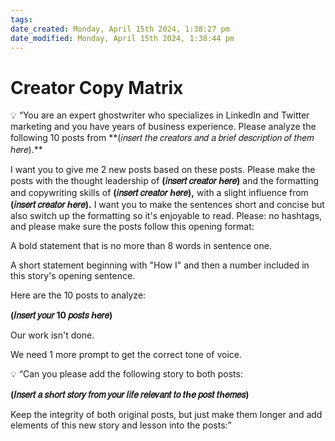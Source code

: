```yaml
---
tags: 
date_created: Monday, April 15th 2024, 1:38:27 pm
date_modified: Monday, April 15th 2024, 1:38:44 pm
---
```

# Creator Copy Matrix
<aside> 💡 “You are an expert ghostwriter who specializes in LinkedIn and Twitter marketing and you have years of business experience. Please analyze the following 10 posts from **(𝑖𝑛𝑠𝑒𝑟𝑡 𝑡ℎ𝑒 𝑐𝑟𝑒𝑎𝑡𝑜𝑟𝑠 𝑎𝑛𝑑 𝑎 𝑏𝑟𝑖𝑒𝑓 𝑑𝑒𝑠𝑐𝑟𝑖𝑝𝑡𝑖𝑜𝑛 𝑜𝑓 𝑡ℎ𝑒𝑚 ℎ𝑒𝑟𝑒).**

I want you to give me 2 new posts based on these posts. Please make the posts with the thought leadership of **(𝑖𝑛𝑠𝑒𝑟𝑡 𝑐𝑟𝑒𝑎𝑡𝑜𝑟 ℎ𝑒𝑟𝑒)** and the formatting and copywriting skills of **(𝑖𝑛𝑠𝑒𝑟𝑡 𝑐𝑟𝑒𝑎𝑡𝑜𝑟 ℎ𝑒𝑟𝑒),** with a slight influence from **(𝑖𝑛𝑠𝑒𝑟𝑡 𝑐𝑟𝑒𝑎𝑡𝑜𝑟 ℎ𝑒𝑟𝑒).** I want you to make the sentences short and concise but also switch up the formatting so it's enjoyable to read. Please: no hashtags, and please make sure the posts follow this opening format:

A bold statement that is no more than 8 words in sentence one.

A short statement beginning with "How I" and then a number included in this story's opening sentence.

Here are the 10 posts to analyze:

**(𝐼𝑛𝑠𝑒𝑟𝑡 𝑦𝑜𝑢𝑟 10 𝑝𝑜𝑠𝑡𝑠 ℎ𝑒𝑟𝑒)**

</aside>

Our work isn't done.

We need 1 more prompt to get the correct tone of voice.

<aside> 💡 “Can you please add the following story to both posts:

**(𝐼𝑛𝑠𝑒𝑟𝑡 𝑎 𝑠ℎ𝑜𝑟𝑡 𝑠𝑡𝑜𝑟𝑦 𝑓𝑟𝑜𝑚 𝑦𝑜𝑢𝑟 𝑙𝑖𝑓𝑒 𝑟𝑒𝑙𝑒𝑣𝑎𝑛𝑡 𝑡𝑜 𝑡ℎ𝑒 𝑝𝑜𝑠𝑡 𝑡ℎ𝑒𝑚𝑒𝑠)**

Keep the integrity of both original posts, but just make them longer and add elements of this new story and lesson into the posts:”

</aside>